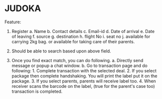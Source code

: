 # JUDOKA



Feature:
1.  Register 
            a.	Name
            b.	Contact details
            c.	Email-id
            d.	Date of arrival
            e.	Date of leaving
            f.	source
            g.	destination 
            h.	flight No
            i.	seat no
            j.	available for carrying 2kg bag.
            or
            available for taking care of their parents.

2.	Should be able to search based upon above field.
3.	Once you find exact match, you can do following.
        a.	Directly send message or popup a chat window.
        b.	Go to transaction page and do following:
            1. Complete transaction with the selected deal.
            2.	If you select package then complete handshaking. You will print the label put it on the package.
            3.	If you select parents, parents will receive label too.
            4.	When receiver scans the barcode on the label, (true for the parent's case too) transaction is completed.












